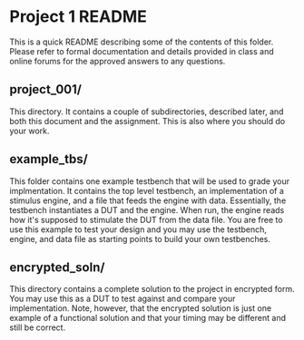 # Project 1 README
This is a quick README describing some of the contents of this folder.  Please refer to formal documentation and details provided in class and online forums for the approved answers to any questions.

## project_001/
This directory.  It contains a couple of subdirectories, described later, and both this document and the assignment.  This is also where you should do your work.

## example_tbs/
This folder contains one example testbench that will be used to grade your implmentation.  It contains the top level testbench, an implementation of a stimulus engine, and a file that feeds the engine with data.  Essentially, the testbench instantiates a DUT and the engine.  When run, the engine reads how it's supposed to stimulate the DUT from the data file.  You are free to use this example to test your design and you may use the testbench, engine, and data file as starting points to build your own testbenches.

## encrypted_soln/
This directory contains a complete solution to the project in encrypted form.  You may use this as a DUT to test against and compare your implementation.  Note, however, that the encrypted solution is just one example of a functional solution and that your timing may be different and still be correct.